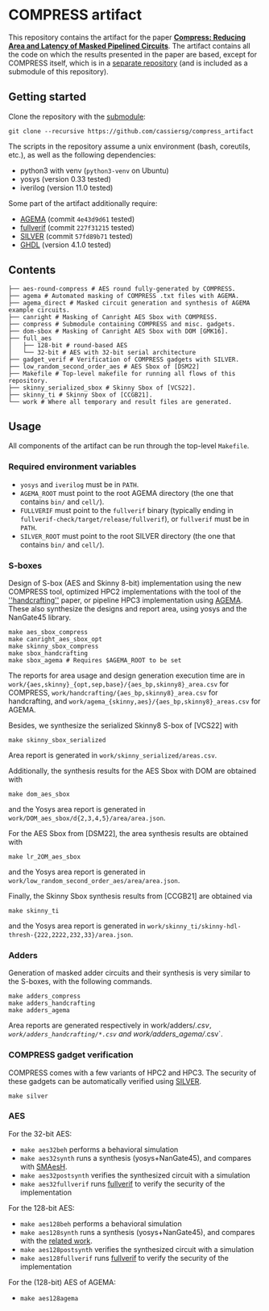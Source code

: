 # COMPRESS artifact

This repository contains the artifact for the paper [**Compress: Reducing Area
and Latency of Masked Pipelined Circuits**](https://eprint.iacr.org/2023/1600).
The artifact contains all the code on which the results presented in the paper
are based, except for COMPRESS itself, which is in a [separate
repository](https://github.com/cassiersg/compress) (and is included as a
submodule of this repository).

## Getting started

Clone the repository with the [submodule](https://git-scm.com/book/en/v2/Git-Tools-Submodules):
```
git clone --recursive https://github.com/cassiersg/compress_artifact
```

The scripts in the repository assume a unix environment (bash, coreutils, etc.), as well as the following dependencies:

- python3 with venv (`python3-venv` on Ubuntu)
- yosys (version 0.33 tested)
- iverilog (version 11.0 tested)

Some part of the artifact additionally require:
- [AGEMA](https://github.com/Chair-for-Security-Engineering/AGEMA) (commit `4e43d9d61` tested)
- [fullverif](https://github.com/cassiersg/fullverif) (commit `227f31215` tested)
- [SILVER](https://github.com/Chair-for-Security-Engineering/SILVER) (commit `57fd89b71` tested)
- [GHDL](https://github.com/ghdl/ghdl) (version 4.1.0 tested)

## Contents

```
├── aes-round-compress # AES round fully-generated by COMPRESS.
├── agema # Automated masking of COMPRESS .txt files with AGEMA.
├── agema_direct # Masked circuit generation and synthesis of AGEMA example circuits.
├── canright # Masking of Canright AES Sbox with COMPRESS.
├── compress # Submodule containing COMPRESS and misc. gadgets.
├── dom-sbox # Masking of Canright AES Sbox with DOM [GMK16]. 
├── full_aes
│   ├── 128-bit # round-based AES
│   └── 32-bit # AES with 32-bit serial architecture
├── gadget_verif # Verification of COMPRESS gadgets with SILVER.
├── low_random_second_order_aes # AES Sbox of [DSM22]
├── Makefile # Top-level makefile for running all flows of this repository.
├── skinny_serialized_sbox # Skinny Sbox of [VCS22].
├── skinny_ti # Skinny Sbox of [CCGB21].
└── work # Where all temporary and result files are generated.
```

## Usage

All components of the artifact can be run through the top-level `Makefile`.

### Required environment variables

- `yosys` and `iverilog` must be in `PATH`.
- `AGEMA_ROOT` must point to the root AGEMA directory (the one that contains `bin/` and `cell/`).
- `FULLVERIF` must point to the `fullverif` binary (typically ending in `fullverif-check/target/release/fullverif`), or `fullverif` must be in `PATH`.
- `SILVER_ROOT` must point to the root SILVER directory (the one that contains `bin/` and `cell/`).

### S-boxes

Design of S-box (AES and Skinny 8-bit) implementation using the new COMPRESS
tool, optimized HPC2 implementations with the tool of the
[''handcrafting''](https://eprint.iacr.org/2022/252) paper, or pipeline HPC3
implementation using
[AGEMA](https://github.com/Chair-for-Security-Engineering/AGEMA).
These also synthesize the designs and report area, using yosys and
the NanGate45 library.
```
make aes_sbox_compress
make canright_aes_sbox_opt
make skinny_sbox_compress
make sbox_handcrafting
make sbox_agema # Requires $AGEMA_ROOT to be set
```
The reports for area usage and design generation execution time are in 
`work/{aes,skinny}_{opt,sep,base}/{aes_bp,skinny8}_area.csv` for COMPRESS,
`work/handcrafting/{aes_bp,skinny8}_area.csv` for handcrafting, and
`work/agema_{skinny,aes}/{aes_bp,skinny8}_areas.csv` for AGEMA.

Besides, we synthesize the serialized Skinny8 S-box of [VCS22] with
```
make skinny_sbox_serialized
```
Area report is generated in `work/skinny_serialized/areas.csv`.

Additionally, the synthesis results for the AES Sbox with DOM are obtained with
```
make dom_aes_sbox
```
and the Yosys area report is generated in `work/DOM_aes_sbox/d{2,3,4,5}/area/area.json`.

For the AES Sbox from [DSM22], the area synthesis results are obtained with 
```
make lr_2OM_aes_sbox
```
and the Yosys area report is generated in `work/low_random_second_order_aes/area/area.json`.

Finally, the Skinny Sbox synthesis results from [CCGB21] are obtained via
```
make skinny_ti
```
and the Yosys area report is generated in `work/skinny_ti/skinny-hdl-thresh-{222,2222,232,33}/area.json`.

### Adders

Generation of masked adder circuits and their synthesis is very similar to the
S-boxes, with the following commands.
```
make adders_compress
make adders_handcrafting
make adders_agema
```
Area reports are generated respectively in work/adders/*.csv`,
work/adders_handcrafting/*.csv` and work/adders_agema/*.csv`.

### COMPRESS gadget verification

COMPRESS comes with a few variants of HPC2 and HPC3.
The security of these gadgets can be automatically verified using
[SILVER](https://github.com/chair-for-Security-Engineering/silver).
```
make silver
```

### AES

For the 32-bit AES:

- `make aes32beh` performs a behavioral simulation
- `make aes32synth` runs a synthesis (yosys+NanGate45), and compares with [SMAesH](https://github.com/SIMPLE-Crypto/SMAesH).
- `make aes32postsynth` verifies the synthesized circuit with a simulation
- `make aes32fullverif` runs [fullverif](https://github.com/cassiersg/fullverif) to verify the security of the implementation

For the 128-bit AES:
- `make aes128beh` performs a behavioral simulation
- `make aes128synth` runs a synthesis (yosys+NanGate45), and compares with the [related work](https://eprint.iacr.org/2022/252).
- `make aes128postsynth` verifies the synthesized circuit with a simulation
- `make aes128fullverif` runs [fullverif](https://github.com/cassiersg/fullverif) to verify the security of the implementation

For the (128-bit) AES of AGEMA:
- `make aes128agema`
